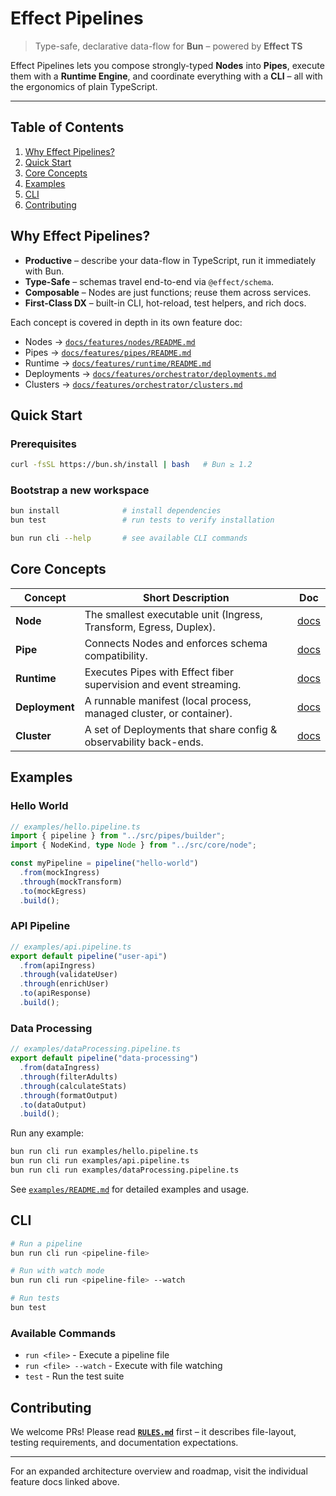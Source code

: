 # Effect Pipelines

> Type-safe, declarative data-flow for **Bun** – powered by **Effect TS**

Effect Pipelines lets you compose strongly-typed **Nodes** into **Pipes**, execute them with a **Runtime Engine**, and coordinate everything with a **CLI** – all with the ergonomics of plain TypeScript.

---

## Table of Contents
1. [Why Effect Pipelines?](#why-effect-pipelines)
2. [Quick Start](#quick-start)
3. [Core Concepts](#core-concepts)
4. [Examples](#examples)
5. [CLI](#cli)
6. [Contributing](#contributing)

## Why Effect Pipelines?
* **Productive** – describe your data-flow in TypeScript, run it immediately with Bun.
* **Type-Safe** – schemas travel end-to-end via `@effect/schema`.
* **Composable** – Nodes are just functions; reuse them across services.
* **First-Class DX** – built-in CLI, hot-reload, test helpers, and rich docs.

Each concept is covered in depth in its own feature doc:
* Nodes → [`docs/features/nodes/README.md`](docs/features/nodes/README.md)
* Pipes → [`docs/features/pipes/README.md`](docs/features/pipes/README.md)
* Runtime → [`docs/features/runtime/README.md`](docs/features/runtime/README.md)
* Deployments → [`docs/features/orchestrator/deployments.md`](docs/features/orchestrator/deployments.md)
* Clusters → [`docs/features/orchestrator/clusters.md`](docs/features/orchestrator/clusters.md)

## Quick Start
### Prerequisites
```bash
curl -fsSL https://bun.sh/install | bash   # Bun ≥ 1.2
```

### Bootstrap a new workspace
```bash
bun install              # install dependencies
bun test                 # run tests to verify installation

bun run cli --help       # see available CLI commands
```

## Core Concepts
| Concept | Short Description | Doc |
|---------|-------------------|-----|
| **Node** | The smallest executable unit (Ingress, Transform, Egress, Duplex). | [docs](docs/features/nodes/README.md) |
| **Pipe** | Connects Nodes and enforces schema compatibility. | [docs](docs/features/pipes/README.md) |
| **Runtime** | Executes Pipes with Effect fiber supervision and event streaming. | [docs](docs/features/runtime/README.md) |
| **Deployment** | A runnable manifest (local process, managed cluster, or container). | [docs](docs/features/orchestrator/deployments.md) |
| **Cluster** | A set of Deployments that share config & observability back-ends. | [docs](docs/features/orchestrator/clusters.md) |

## Examples

### Hello World
```ts
// examples/hello.pipeline.ts
import { pipeline } from "../src/pipes/builder";
import { NodeKind, type Node } from "../src/core/node";

const myPipeline = pipeline("hello-world")
  .from(mockIngress)
  .through(mockTransform)
  .to(mockEgress)
  .build();
```

### API Pipeline
```ts
// examples/api.pipeline.ts
export default pipeline("user-api")
  .from(apiIngress)
  .through(validateUser)
  .through(enrichUser)
  .to(apiResponse)
  .build();
```

### Data Processing
```ts
// examples/dataProcessing.pipeline.ts
export default pipeline("data-processing")
  .from(dataIngress)
  .through(filterAdults)
  .through(calculateStats)
  .through(formatOutput)
  .to(dataOutput)
  .build();
```

Run any example:
```bash
bun run cli run examples/hello.pipeline.ts
bun run cli run examples/api.pipeline.ts
bun run cli run examples/dataProcessing.pipeline.ts
```

See [`examples/README.md`](examples/README.md) for detailed examples and usage.

## CLI
```bash
# Run a pipeline
bun run cli run <pipeline-file>

# Run with watch mode
bun run cli run <pipeline-file> --watch

# Run tests
bun test
```

### Available Commands
- `run <file>` - Execute a pipeline file
- `run <file> --watch` - Execute with file watching
- `test` - Run the test suite

## Contributing
We welcome PRs! Please read **[`RULES.md`](RULES.md)** first – it describes file-layout, testing requirements, and documentation expectations.

---
For an expanded architecture overview and roadmap, visit the individual feature docs linked above.